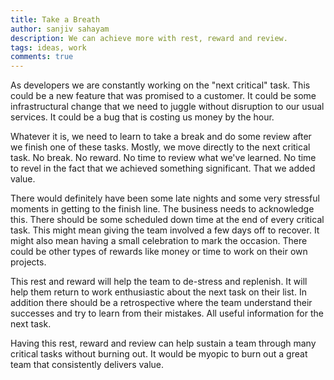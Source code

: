 ```yaml
---
title: Take a Breath
author: sanjiv sahayam
description: We can achieve more with rest, reward and review.
tags: ideas, work
comments: true
---
```


As developers we are constantly working on the "next critical" task. This could be a new feature that was promised to a customer. It could be some infrastructural change that we need to juggle without disruption to our usual services. It could be a bug that is costing us money by the hour.

Whatever it is, we need to learn to take a break and do some review after we finish one of these tasks. Mostly, we move directly to the next critical task. No break. No reward. No time to review what we've learned. No time to revel in the fact that we achieved something significant. That we added value.

There would definitely have been some late nights and some very stressful moments in getting to the finish line. The business needs to acknowledge this. There should be some scheduled down time at the end of every critical task. This might mean giving the team involved a few days off to recover. It might also mean having a small celebration to mark the occasion. There could be other types of rewards like money or time to work on their own projects. 

This rest and reward will help the team to de-stress and replenish. It will help them return to work enthusiastic about the next task on their list. In addition there should be a retrospective where the team understand their successes and try to learn from their mistakes. All useful information for the next task.

Having this rest, reward and review can help sustain a team through many critical tasks without burning out. It would be myopic to burn out a great team that consistently delivers value.